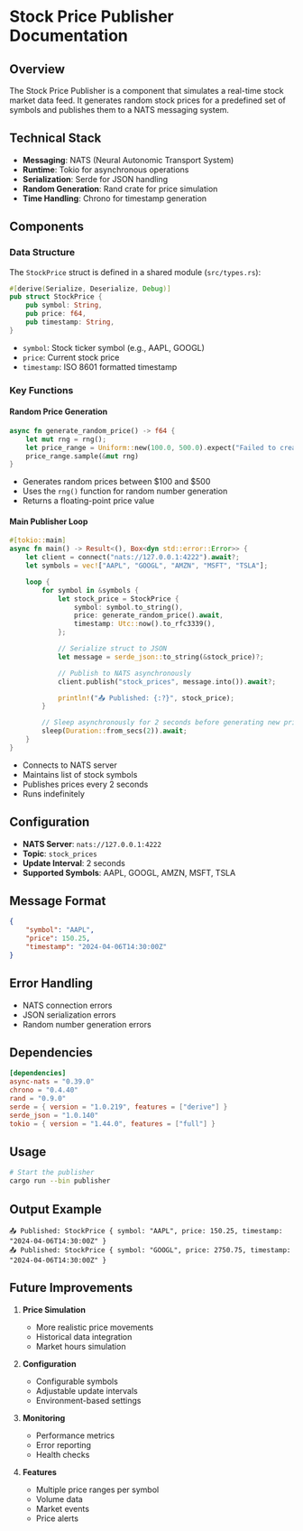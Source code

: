 # Stock Price Publisher Documentation

## Overview

The Stock Price Publisher is a component that simulates a real-time stock market data feed. It generates random stock prices for a predefined set of symbols and publishes them to a NATS messaging system.

## Technical Stack

- **Messaging**: NATS (Neural Autonomic Transport System)
- **Runtime**: Tokio for asynchronous operations
- **Serialization**: Serde for JSON handling
- **Random Generation**: Rand crate for price simulation
- **Time Handling**: Chrono for timestamp generation

## Components

### Data Structure

The `StockPrice` struct is defined in a shared module (`src/types.rs`):

```rust
#[derive(Serialize, Deserialize, Debug)]
pub struct StockPrice {
    pub symbol: String,
    pub price: f64,
    pub timestamp: String,
}
```

- `symbol`: Stock ticker symbol (e.g., AAPL, GOOGL)
- `price`: Current stock price
- `timestamp`: ISO 8601 formatted timestamp

### Key Functions

#### Random Price Generation

```rust
async fn generate_random_price() -> f64 {
    let mut rng = rng();
    let price_range = Uniform::new(100.0, 500.0).expect("Failed to create uniform distribution");
    price_range.sample(&mut rng)
}
```

- Generates random prices between $100 and $500
- Uses the `rng()` function for random number generation
- Returns a floating-point price value

#### Main Publisher Loop

```rust
#[tokio::main]
async fn main() -> Result<(), Box<dyn std::error::Error>> {
    let client = connect("nats://127.0.0.1:4222").await?;
    let symbols = vec!["AAPL", "GOOGL", "AMZN", "MSFT", "TSLA"];

    loop {
        for symbol in &symbols {
            let stock_price = StockPrice {
                symbol: symbol.to_string(),
                price: generate_random_price().await,
                timestamp: Utc::now().to_rfc3339(),
            };

            // Serialize struct to JSON
            let message = serde_json::to_string(&stock_price)?;

            // Publish to NATS asynchronously
            client.publish("stock_prices", message.into()).await?;

            println!("📤 Published: {:?}", stock_price);
        }

        // Sleep asynchronously for 2 seconds before generating new prices
        sleep(Duration::from_secs(2)).await;
    }
}
```

- Connects to NATS server
- Maintains list of stock symbols
- Publishes prices every 2 seconds
- Runs indefinitely

## Configuration

- **NATS Server**: `nats://127.0.0.1:4222`
- **Topic**: `stock_prices`
- **Update Interval**: 2 seconds
- **Supported Symbols**: AAPL, GOOGL, AMZN, MSFT, TSLA

## Message Format

```json
{
	"symbol": "AAPL",
	"price": 150.25,
	"timestamp": "2024-04-06T14:30:00Z"
}
```

## Error Handling

- NATS connection errors
- JSON serialization errors
- Random number generation errors

## Dependencies

```toml
[dependencies]
async-nats = "0.39.0"
chrono = "0.4.40"
rand = "0.9.0"
serde = { version = "1.0.219", features = ["derive"] }
serde_json = "1.0.140"
tokio = { version = "1.44.0", features = ["full"] }
```

## Usage

```bash
# Start the publisher
cargo run --bin publisher
```

## Output Example

```
📤 Published: StockPrice { symbol: "AAPL", price: 150.25, timestamp: "2024-04-06T14:30:00Z" }
📤 Published: StockPrice { symbol: "GOOGL", price: 2750.75, timestamp: "2024-04-06T14:30:00Z" }
```

## Future Improvements

1. **Price Simulation**

   - More realistic price movements
   - Historical data integration
   - Market hours simulation

2. **Configuration**

   - Configurable symbols
   - Adjustable update intervals
   - Environment-based settings

3. **Monitoring**

   - Performance metrics
   - Error reporting
   - Health checks

4. **Features**
   - Multiple price ranges per symbol
   - Volume data
   - Market events
   - Price alerts
